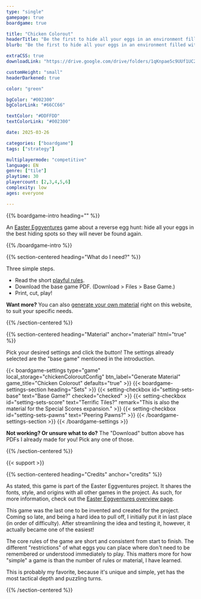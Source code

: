 ```yaml
---
type: "single"
gamepage: true
boardgame: true

title: "Chicken Colorout"
headerTitle: "Be the first to hide all your eggs in an environment filled with kids eager to find them again."
blurb: "Be the first to hide all your eggs in an environment filled with kids eager to find them again."

extraCSS: true
downloadLink: "https://drive.google.com/drive/folders/1qKnpae5c9UUf1UC2XiAmE01oGXPXsmJC"

customHeight: "small"
headerDarkened: true

color: "green"

bgColor: "#002300"
bgColorLink: "#66CC66"

textColor: "#DDFFDD"
textColorLink: "#002300"

date: 2025-03-26

categories: ["boardgame"]
tags: ["strategy"]

multiplayermode: "competitive"
language: EN
genre: ["tile"]
playtime: 30
playercount: [2,3,4,5,6]
complexity: low
ages: everyone

---
```


{{% boardgame-intro heading="" %}}

An [Easter Eggventures](/easter-eggventures/) game about a reverse egg hunt: hide all your eggs in the best hiding spots so they will never be found again.

{{% /boardgame-intro %}}

{{% section-centered heading="What do I need?" %}}

Three simple steps.
* Read the short [playful rules](rules).
* Download the base game PDF. (Download > Files > Base Game.)
* Print, cut, play!

**Want more?** You can also [generate your own material](#material) right on this website, to suit your specific needs.

{{% /section-centered %}}

{{% section-centered heading="Material" anchor="material" html="true" %}}

<p>Pick your desired settings and click the button! The settings already selected are the "base game" mentioned in the introduction.</p>

{{< boardgame-settings type="game" local_storage="chickenColoroutConfig" btn_label="Generate Material" game_title="Chicken Colorout" defaults="true" >}}
  {{< boardgame-settings-section heading="Sets" >}}
    {{< setting-checkbox id="setting-sets-base" text="Base Game?" checked="checked" >}}
    {{< setting-checkbox id="setting-sets-score" text="Terrific Tiles?" remark="This is also the material for the Special Scores expansion." >}}
    {{< setting-checkbox id="setting-sets-pawns" text="Peering Pawns?" >}} 
  {{< /boardgame-settings-section >}}
{{< /boardgame-settings >}}

<p class="settings-remark"><strong>Not working? Or unsure what to do?</strong> The "Download" button above has PDFs I already made for you! Pick any one of those.</p>

{{% /section-centered %}}

{{< support >}}

{{% section-centered heading="Credits" anchor="credits" %}}

As stated, this game is part of the Easter Eggventures project. It shares the fonts, style, and origins with all other games in the project. As such, for more information, check out the [Easter Eggventures overview page](/easter-eggventures/).

This game was the last one to be invented and created for the project. Coming so late, and being a hard idea to pull off, I initially put it in last place (in order of difficulty). After streamlining the idea and testing it, however, it actually became one of the easiest! 

The core rules of the game are short and consistent from start to finish. The different "restrictions" of what eggs you can place where don't need to be remembered or understood immediately to play. This matters more for how "simple" a game is than the number of rules or material, I have learned.

This is probably my favorite, because it's unique and simple, yet has the most tactical depth and puzzling turns.

{{% /section-centered %}}